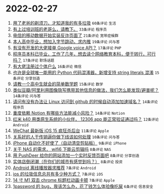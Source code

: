 # 2022-02-27

1. [用了老爸的剃须刀，才知道我的有多垃圾](https://www.v2ex.com/t/836684) `60条评论` `生活`
1. [有上过培训班的老哥么，请教下。](https://www.v2ex.com/t/836719) `33条评论` `程序员`
1. [电信的移动数据开始实装反诈页面了](https://www.v2ex.com/t/836707) `21条评论` `宽带症候群`
1. [本人高中毕业，想加入字节跳动，求内推](https://www.v2ex.com/t/836720) `19条评论` `问与答`
1. [有没有开发的大佬接单 Google voice API？](https://www.v2ex.com/t/836698) `17条评论` `PHP`
1. [程序员本科已毕业，工作了几年，想去读个网络教育本科，便于转行，可行吗？](https://www.v2ex.com/t/836683) `17条评论` `职场话题`
1. [有大佬注册过个体户么](https://www.v2ex.com/t/836669) `16条评论` `微信`
1. [也许是全球唯一能用的 Python 代码混淆器，新增支持 string literals 混淆](https://www.v2ex.com/t/836674) `15条评论` `分享创造`
1. [请教一个高中生就会的简单数学题](https://www.v2ex.com/t/836671) `15条评论` `数学`
1. [类似豆瓣/阿里利用图像隐写携带其他信息的做法，我们怎么能发现/避害呢？](https://www.v2ex.com/t/836691) `14条评论` `问与答`
1. [请问有没有办法让 Linux 访问到 github 的时候自动添加加速域名？](https://www.v2ex.com/t/836681) `14条评论` `程序员`
1. [重度依赖 Notion 有哪些方法能减小风险？](https://www.v2ex.com/t/836664) `14条评论` `Notion`
1. [红米 k40 用类原生系统的小伙伴， 12306 app 能正常验证通过吗？](https://www.v2ex.com/t/836709) `12条评论` `Android`
1. [WeChat 最新版 iOS 15 疯狂杀后台](https://www.v2ex.com/t/836697) `11条评论` `Apple`
1. [关系好的人干传销逼你做下线该如何处理](https://www.v2ex.com/t/836706) `10条评论` `问与答`
1. [iPhone 自动化不好使了（自动清空剪贴板）](https://www.v2ex.com/t/836686) `9条评论` `iPhone`
1. [关于 NAS 的需求， wifi6 下能云剪辑吗](https://www.v2ex.com/t/836687) `8条评论` `NAS`
1. [用 PushDeer 给你的网站添加一个实时反馈页面吧](https://www.v2ex.com/t/836680) `8条评论` `分享创造`
1. [实体店倒闭潮（在你们的城市有感觉到吗？）](https://www.v2ex.com/t/836665) `8条评论` `投资`
1. [Android 离线播放器求推荐](https://www.v2ex.com/t/836731) `7条评论` `Android`
1. [ios 的垃圾信息总共有多少种方式？](https://www.v2ex.com/t/836718) `7条评论` `iOS`
1. [14 寸 M1 双击 chrome 标题栏动画卡顿](https://www.v2ex.com/t/836715) `7条评论` `Apple`
1. [1password 的 bug，我该怎么办，花了钱怎么体验像吃屎](https://www.v2ex.com/t/836682) `6条评论` `信息安全`
